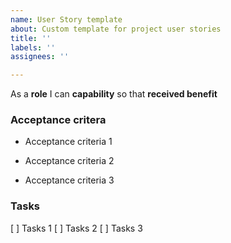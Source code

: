 ```yaml
---
name: User Story template
about: Custom template for project user stories
title: ''
labels: ''
assignees: ''

---
```


As a **role** I can **capability** so that **received benefit**

### Acceptance critera 
- Acceptance criteria 1

- Acceptance criteria 2

- Acceptance criteria 3

### Tasks 
[ ] Tasks 1
[ ] Tasks 2
[ ] Tasks 3
